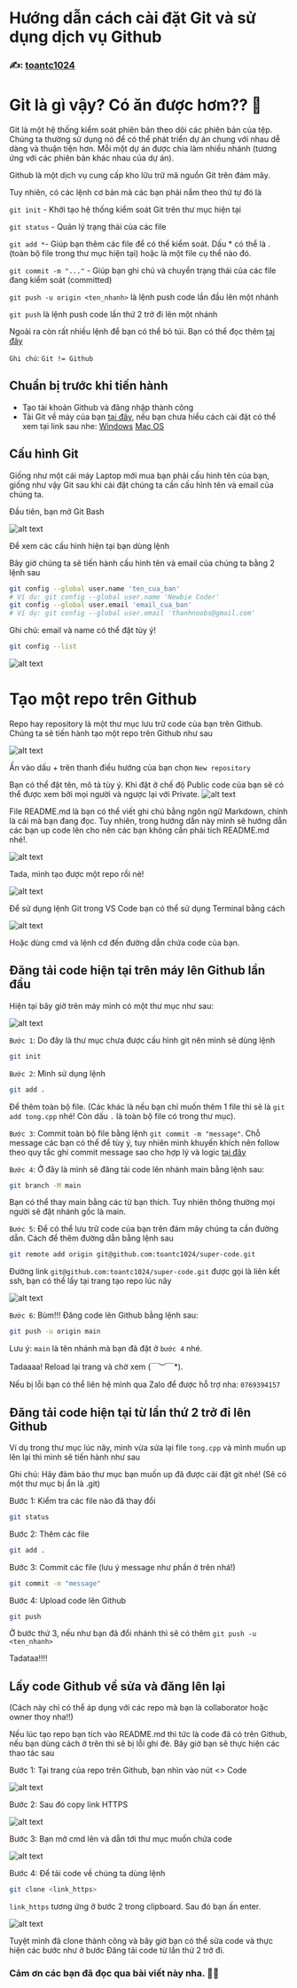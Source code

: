 # Hướng dẫn cách cài đặt Git và sử dụng dịch vụ Github

### ✍️: [toantc1024](https://github.com/toantc1024/)

# Git là gì vậy? Có ăn được hơm?? 🤔

Git là một hệ thống kiểm soát phiên bản theo dõi các phiên bản của tệp. Chúng ta thường sử dụng nó để có thể phát triển dự án chung với nhau dễ dàng và thuận tiện hơn. Mỗi một dự án được chia làm nhiều nhánh (tương ứng với các phiên bản khác nhau của dự án).

Github là một dịch vụ cung cấp kho lữu trữ mã nguồn Git trên đám mây.

Tuy nhiên, có các lệnh cơ bản mà các bạn phải nắm theo thứ tự đó là

`git init` - Khởi tạo hệ thống kiểm soát Git trên thư mục hiện tại

`git status` - Quản lý trạng thái của các file

`git add *`- Giúp bạn thêm các file để có thể kiểm soát. Dấu \* có thể là . (toàn bộ file trong thư mục hiện tại) hoặc là một file cụ thể nào đó.

`git commit -m "..."` - Giúp bạn ghi chú và chuyển trạng thái của các file đang kiểm soát (committed)

`git push -u origin <ten_nhanh>` là lệnh push code lần đầu lên một nhánh

`git push` là lệnh push code lần thứ 2 trở đi lên một nhánh

Ngoài ra còn rất nhiều lệnh để bạn có thể bỏ túi. Bạn có thể đọc thêm [tại đây](https://fullstack.edu.vn/blog/bo-tui-21-lenh-git-co-ban-cach-nho-giup-newdev-lam-chu-git-quan-ly-tot-ma-ngu.html)

`Ghi chú`: `Git != Github`

## Chuẩn bị trước khi tiến hành

- Tạo tài khoản Github và đăng nhập thành công
- Tải Git về máy của bạn [tại đây](https://git-scm.com/download/), nếu bạn chưa hiểu cách cài đặt có thể xem tại link sau nhe: [Windows](https://funix.edu.vn/chia-se-kien-thuc/cai-dat-git-va-git-bash-windows/) [Mac OS](https://www.codehub.com.vn/Huong-dan-cai-dat-Git-tren-macOS)

## Cấu hình Git

Giống như một cái máy Laptop mới mua bạn phải cấu hình tên của bạn, giống như vậy Git sau khi cài đặt chúng ta cần cấu hình tên và email của chúng ta.

Đầu tiên, bạn mở Git Bash

![alt text](image-1.png)

Để xem các cấu hình hiện tại bạn dùng lệnh

Bây giờ chúng ta sẽ tiến hành cấu hình tên và email của chúng ta bằng 2 lệnh sau

```sh
git config --global user.name 'ten_cua_ban'
# Ví dụ: git config --global user.name 'Newbie Coder'
git config --global user.email 'email_cua_ban'
# Ví dụ: git config --global user.email 'thanhnoobs@gmail.com'
```

Ghi chú: email và name có thể đặt tùy ý!

```sh
git config --list
```

![alt text](image-3.png)

# Tạo một repo trên Github

Repo hay repository là một thư mục lưu trữ code của bạn trên Github. Chúng ta sẽ tiến hành tạo một repo trên Github như sau

![alt text](image-2.png)

Ấn vào dấu + trên thanh điều hướng của bạn chọn `New repository`

Bạn có thể đặt tên, mô tả tùy ý. Khi đặt ở chế độ Public code của bạn sẽ có thể được xem bởi mọi người và ngược lại với Private.
![alt text](image-4.png)

File README.md là bạn có thể viết ghi chú bằng ngôn ngữ Markdown, chính là cái mà bạn đang đọc. Tuy nhiên, trong hướng dẫn này mình sẽ hướng dẫn các bạn up code lên cho nên các bạn không cần phải tích README.md nhé!.

![alt text](image-5.png)

Tada, mình tạo được một repo rồi nè!

![alt text](image-6.png)

Để sử dụng lệnh Git trong VS Code bạn có thể sử dụng Terminal bằng cách

![alt text](image-8.png)

Hoặc dùng cmd và lệnh cd đến đường dẫn chứa code của bạn.

## Đăng tải code hiện tại trên máy lên Github lần đầu

Hiện tại bây giờ trên máy mình có một thư mục như sau:

![alt text](image-7.png)

`Bước 1`: Do đây là thư mục chưa được cấu hình git nên mình sẽ dùng lệnh

```sh
git init
```

`Bước 2`: Mình sử dụng lệnh

```sh
git add .
```

Để thêm toàn bộ file. (Các khác là nếu bạn chỉ muốn thêm 1 file thì sẽ là `git add tong.cpp` nhé! Còn dấu `.` là toàn bộ file có trong thư mục).

`Bước 3`: Commit toàn bộ file bằng lệnh `git commit -m "message"`. Chỗ message các bạn có thể để tùy ý, tuy nhiên mình khuyến khích nên follow theo quy tắc ghi commit message sao cho hợp lý và logic [tại đây](https://tuanntblog.com/quy-tac-co-ban-de-dat-ten-branch-va-viet-commit-message/#:~:text=Quy%20t%E1%BA%AFc%20vi%E1%BA%BFt%20commit%20message,-%C4%90%E1%BB%99%20d%C3%A0i%20commit&text=Commit%20message%20n%C3%AAn%20b%E1%BA%AFt%20%C4%91%E1%BA%A7u,%C4%91%E1%BA%A7u%20ti%C3%AAn%20trong%20commit%20message.)

`Bước 4`: Ở đây là mình sẽ đăng tải code lên nhánh main bằng lệnh sau:

```sh
git branch -M main
```

Bạn có thể thay main bằng các từ bạn thích. Tuy nhiên thông thường mọi người sẽ đặt nhánh gốc là main.

`Bước 5`: Để có thể lưu trữ code của bạn trên đám mây chúng ta cần đường dẫn. Cách để thêm đường dẫn bằng lệnh sau

```sh
git remote add origin git@github.com:toantc1024/super-code.git
```

Đường link `git@github.com:toantc1024/super-code.git` được gọi là liên kết ssh, bạn có thể lấy tại trang tạo repo lúc nãy

![alt text](image-10.png)

`Bước 6`: Bùm!!! Đăng code lên Github bằng lệnh sau:

```sh
git push -u origin main
```

Lưu ý: `main` là tên nhánh mà bạn đã đặt ở `bước 4` nhé.

Tadaaaa! Reload lại trang và chờ xem \(￣︶￣\*\).

Nếu bị lỗi bạn có thể liên hệ mình qua Zalo để được hỗ trợ nha: `0769394157`

## Đăng tải code hiện tại từ lần thứ 2 trở đi lên Github

Ví dụ trong thư mục lúc nãy, mình vừa sửa lại file `tong.cpp` và mình muốn up lên lại thì mình sẽ tiến hành như sau

Ghi chú: Hãy đảm bảo thư mục bạn muốn up đã được cài đặt git nhé! (Sẽ có một thư mục bị ẩn là .git)

Bước 1: Kiểm tra các file nào đã thay đổi

```sh
git status
```

Bước 2: Thêm các file

```sh
git add .
```

Bước 3: Commit các file (lưu ý message như phần ở trên nhá!)

```sh
git commit -m "message"
```

Bước 4: Upload code lên Github

```sh
git push
```

Ở bước thứ 3, nếu như bạn đã đổi nhánh thì sẽ có thêm `git push -u <ten_nhanh>`

Tadataa!!!!

## Lấy code Github về sửa và đăng lên lại

(Cách này chỉ có thể áp dụng với các repo mà bạn là collaborator hoặc owner thoy nha!!)

Nếu lúc tạo repo bạn tích vào README.md thì tức là code đã có trên Github, nếu bạn dùng cách ở trên thì sẽ bị lỗi ghi đè. Bây giờ bạn sẽ thực hiện các thao tác sau

Bước 1: Tại trang của repo trên Github, bạn nhìn vào nút <> Code

![alt text](image-11.png)

Bước 2: Sau đó copy link HTTPS

![alt text](image-12.png)

Bước 3: Bạn mở cmd lên và dẫn tới thư mục muốn chứa code

![alt text](image-13.png)

Bước 4: Để tải code về chúng ta dùng lệnh

```sh
git clone <link_https>
```

`link_https` tương ứng ở bước 2 trong clipboard. Sau đó bạn ấn enter.

![alt text](image-14.png)

Tuyệt mình đã clone thành công và bây giờ bạn có thể sửa code và thực hiện các bước như ở bước Đăng tải code từ lần thứ 2 trở đi.

### Cảm ơn các bạn đã đọc qua bài viết này nha. 🤟😍
